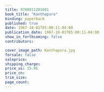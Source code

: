 ```yaml
---
title: 9780811201681
book_title: "Kanthapura"
binding: paperback
published: true
date: 1967-10-01T05:00:11-04:00
publication_date: 1967-10-01T05:00:11-04:00
show_in_forthcoming: false
contributors:

cover_image_path: Kanthapura.jpg
forsale: false
saleprice:
shipping_charge:
price_us: 15.95
price_cn:
trim_size:
page_count:
---
```


